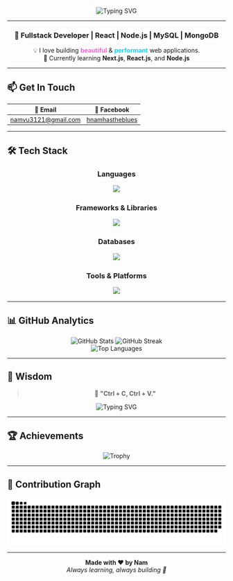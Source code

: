 <div align="center">
  <img src="https://readme-typing-svg.herokuapp.com?font=Fira+Code&size=28&duration=3000&pause=500&color=FF61D8&center=true&vCenter=true&width=600&lines=✨+Hi,+I'm+Nam+✨;Fullstack+Developer;Building+Beautiful+%26+Performant+Apps" alt="Typing SVG" />
</div>

---

<div align="center">
  <h3>
    🚀 <b>Fullstack Developer</b> | React | Node.js | MySQL | MongoDB
  </h3>
  <p>
    💡 I love building <b style="color:#FF61D8;">beautiful</b> & <b style="color:#00D9FF;">performant</b> web applications.
    <br/>
    🌱 Currently learning <b>Next.js</b>, <b>React.js</b>, and <b>Node.js</b>
  </p>
</div>

---

## 📫 Get In Touch

<div align="center">
  
  | 📧 Email | 📘 Facebook |
  |----------|------------|
  | [namvu3121@gmail.com](mailto:namvu3121@gmail.com) | [hnamhastheblues](https://www.facebook.com/hnamhastheblues) |

</div>

---

## 🛠️ Tech Stack

<div align="center">

### Languages
<img src="https://skillicons.dev/icons?i=js,ts,python" height="50" />

### Frameworks & Libraries
<img src="https://skillicons.dev/icons?i=react,nextjs,nodejs,express" height="50" />

### Databases
<img src="https://skillicons.dev/icons?i=mysql,mongodb" height="50" />

### Tools & Platforms
<img src="https://skillicons.dev/icons?i=git,github,vscode,postman" height="50" />

</div>

---

## 📊 GitHub Analytics

<div align="center">
  
  <img src="https://github-readme-stats.vercel.app/api?username=prompttocode&show_icons=true&theme=radical&hide_border=true&border_radius=20&include_all_commits=true&count_private=true" height="180" alt="GitHub Stats" />
  
  <img src="https://github-readme-streak-stats.herokuapp.com/?user=prompttocode&theme=radical&hide_border=true&border_radius=20" height="180" alt="GitHub Streak" />
  
  <br/>
  
  <img src="https://github-readme-stats.vercel.app/api/top-langs/?username=prompttocode&layout=compact&theme=radical&hide_border=true&border_radius=20" height="180" alt="Top Languages" />

</div>

---

## 💭 Wisdom

<div align="center">
  
  > 💬 **"Ctrl + C, Ctrl + V."**
  
  <img src="https://readme-typing-svg.herokuapp.com?font=Fira+Code&size=20&duration=3000&pause=700&color=FF61D8&center=true&vCenter=true&width=600&lines=while(true)+%7B+code();+coffee();+repeat();+%7D;keep+learning();+keep+building();" alt="Typing SVG" />

</div>

---

## 🏆 Achievements

<div align="center">
  
  <img src="https://github-profile-trophy.vercel.app/?username=prompttocode&theme=radical&no-frame=true&no-bg=false&margin-w=10" alt="Trophy" />

</div>

---

## 🐍 Contribution Graph

<div align="center">
  
  <img src="https://raw.githubusercontent.com/Platane/snk/output/github-contribution-grid-snake-dark.svg" alt="snake animation" />

</div>

---

<div align="center">
  
  <p>
    <b>Made with ❤️ by Nam</b>
    <br/>
    <i>Always learning, always building 🚀</i>
  </p>
  
</div>
